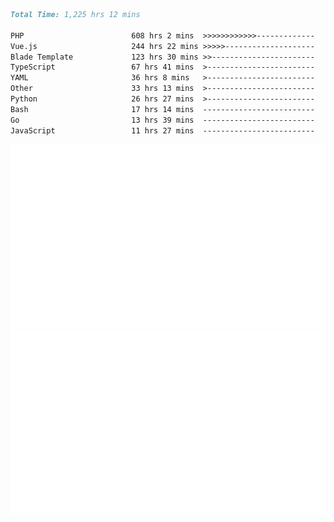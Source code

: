 <!--START_SECTION:waka-->

```markdown
Total Time: 1,225 hrs 12 mins

PHP                        608 hrs 2 mins  >>>>>>>>>>>>-------------   48.32 %
Vue.js                     244 hrs 22 mins >>>>>--------------------   19.42 %
Blade Template             123 hrs 30 mins >>-----------------------   09.81 %
TypeScript                 67 hrs 41 mins  >------------------------   05.38 %
YAML                       36 hrs 8 mins   >------------------------   02.87 %
Other                      33 hrs 13 mins  >------------------------   02.64 %
Python                     26 hrs 27 mins  >------------------------   02.10 %
Bash                       17 hrs 14 mins  -------------------------   01.37 %
Go                         13 hrs 39 mins  -------------------------   01.08 %
JavaScript                 11 hrs 27 mins  -------------------------   00.91 %
```

<!--END_SECTION:waka-->
<p align="center">
    <img src="https://raw.githubusercontent.com/rjp2525/rjp2525/output/generated/overview.svg">
    <img src="https://raw.githubusercontent.com/rjp2525/rjp2525/output/generated/languages.svg">
</p>
